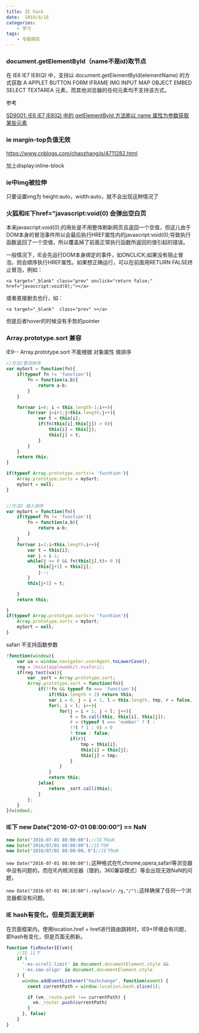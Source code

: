 ```yaml
---
title: IE hack  
date:  2019/4/16
categories: 
    - 学习
tags:
    - 专题探究
---
```

### document.getElementById（name不是id)取节点

在 IE6 IE7 IE8(Q) 中，支持以 document.getElementById(elementName) 的方式获取 A APPLET BUTTON FORM IFRAME IMG INPUT MAP OBJECT EMBED SELECT TEXTAREA 元素，而其他浏览器的任何元素均不支持该方式。


参考

[SD9001: IE6 IE7 IE8(Q) 中的 getElementById 方法能以 name 属性为参数获取某些元素](http://www.w3help.org/zh-cn/causes/SD9001)

### ie margin-top负值无效

https://www.cnblogs.com/chaozhang/p/4711282.html

加上display:inline-block

### ie中img被拉伸
只要设置img为 height:auto，width:auto，就不会出现这种情况了

### 火狐和IE下href="javascript:void(0) 会弹出空白页

本来javascript:void(0);的用处是不用整体刷新网页且返回一个空值，但这儿由于DOM本身的冒泡事件所以会最后执行HREF属性内的javascript:void(0);导致执行函数返回了一个空值，所以覆盖掉了前面正常执行函数所返回的值引起的错误。

一般情况下，IE会先运行DOM本身绑定的事件，如ONCLICK;如果没有阻止冒泡，则会顺序执行HREF属性。如果想正确运行，可以在前面用RETURN FALSE终止冒泡，例如：
```
<a target="_blank" class="prev" onclick="return false;"   href="javascript:void(0);"></a>
```
或者直接删去也行，如：
```
<a target="_blank"  class="prev" ></a>
```
但是后者hover的时候没有手势的pointer
### Array.prototype.sort 兼容
IE9-- Array.prototype.sort 不能根据 对象属性 做排序
```javascript
//方法1冒泡排序
var mySort = function(fn){
    if(typeof fn != 'function'){
        fn = function(a,b){
            return a-b;
        }
    }

    for(var i=0; i < this.length-1;i++){
        for(var j=i+1;j<this.length;j++){
            var t = this[i];
            if(fn(this[i],this[j]) > 0){
                this[i] = this[j];
                this[j] = t;
            }
        }
    }
    return this;
}

if(typeof Array.prototype.sorts!= 'fucntion'){
    Array.prototype.sorts = mySort;
    mySort = null;
}


//方法2 插入排序
var mySort = function(fn){
    if(typeof fn != 'function'){
        fn = function(a,b){
            return a-b;
        }
    }
    for(var i=1;i<this.length;i++){
        var t = this[i];
        var j = i-1;
        while(j >= 0 && fn(this[j],t)> 0 ){
            this[j+1] = this[j];
            j--;
        }
        this[j+1] = t;

    }
    return this;

}
if(typeof Array.prototype.sorts!= 'fucntion'){
    Array.prototype.sorts = mySort;
    mySort = null;
}
```
safari 不支持函数参数 
```javascript
!function(window){ 
    var ua = window.navigator.userAgent.toLowerCase(), 
    reg = /msie|applewebkit.+safari/; 
    if(reg.test(ua)){ 
        var _sort = Array.prototype.sort; 
        Array.prototype.sort = function(fn){ 
            if(!!fn && typeof fn === 'function'){ 
                if(this.length < 2) return this; 
                var i = 0, j = i + 1, l = this.length, tmp, r = false, t = 0; 
                for(; i < l; i++){ 
                    for(j = i + 1; j < l; j++){ 
                        t = fn.call(this, this[i], this[j]); 
                        r = (typeof t === 'number' ? t : 
                        !!t ? 1 : 0) > 0 
                        ? true : false; 
                        if(r){ 
                            tmp = this[i]; 
                            this[i] = this[j]; 
                            this[j] = tmp; 
                        } 
                    } 
                } 
                return this; 
            }else{ 
                return _sort.call(this); 
            } 
        }; 
    } 
}(window); 
```
### IE下 new Date("2016-07-01 08:00:00") == NaN
```js
new Date("2016-07-01 08:00:00");//IE下NaN
new Date("2016/07/01 08:00:00")//IE下OK
new Date("2016/07/01 08:00:00。0")//IE下NaN

```
``new Date("2016-07-01 08:00:00");``这种格式在ff,chrome,opera,safari等浏览器中没有问题的，而在IE内核浏览器（猎豹，360兼容模式）等会出现无效NaN的问题，

``new Date("2016-07-01 08:10:00").replace(/-/g,"/");``这样确保了任何一个浏览器都没有问题。


### IE hash有变化，但是页面无刷新

在页面框架内，使用location.href = href进行路由跳转时，IE9+环境会有问题，即hash有变化，但是页面无刷新。
```javascript
function fixRouterIE(vm){
	//IE 11下
	if (
	  '-ms-scroll-limit' in document.documentElement.style && 
	  '-ms-ime-align' in document.documentElement.style
	) { 
	  window.addEventListener("hashchange", function(event) {
	    const currentPath = window.location.hash.slice(1);

	    if (vm._route.path !== currentPath) {
	      vm._router.push(currentPath)
	    }
	  }, false)
	}
}
```